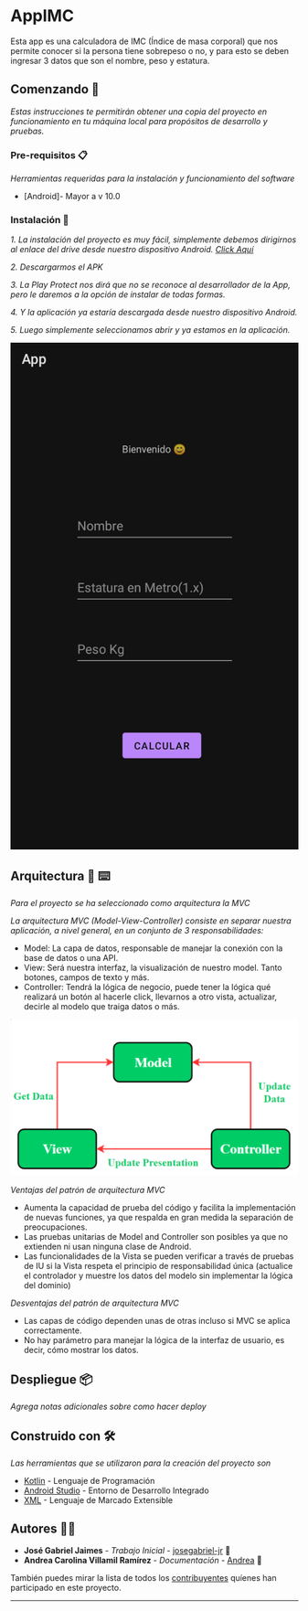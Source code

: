 # AppIMC

Esta app es una calculadora de IMC (Índice de masa corporal) que nos permite conocer si la persona tiene sobrepeso o no, y para esto se deben ingresar 3 datos que son el nombre, peso y estatura.

## Comenzando 🚀

_Estas instrucciones te permitirán obtener una copia del proyecto en funcionamiento en tu máquina local para propósitos de desarrollo y pruebas._


### Pre-requisitos 📋

_Herramientas requeridas para la instalación y funcionamiento del software_
* [Android]- Mayor a v 10.0

### Instalación 🔧

_1. La instalación del proyecto es muy fácil, simplemente debemos dirigirnos al enlace del drive desde nuestro dispositivo Android. [Click Aquí](https://drive.google.com/file/d/1X_BEgsKWhfVMhrGlA7y_CU_Y0UXKw_3g/view?usp=sharing)_

_2. Descargarmos el APK_

_3. La Play Protect nos dirá que no se reconoce al desarrollador de la App, pero le daremos a la opción de instalar de todas formas._

_4. Y la aplicación ya estaría descargada desde nuestro dispositivo Android._

_5. Luego simplemente seleccionamos abrir y ya estamos en la aplicación._

![Image text](https://github.com/josegabriel-jr/appIMC/blob/main/Instalación.jpeg)


## Arquitectura 🔩 ⌨️

_Para el proyecto se ha seleccionado como arquitectura la MVC_

_La arquitectura MVC (Model-View-Controller) consiste en separar nuestra aplicación, a nivel general, en un conjunto de 3 responsabilidades:_

* Model: La capa de datos, responsable de manejar la conexión con la base de datos o una API.
* View: Será nuestra interfaz, la visualización de nuestro model. Tanto botones, campos de texto y más.
* Controller: Tendrá la lógica de negocio, puede tener la lógica qué realizará un botón al hacerle click, llevarnos a otro vista, actualizar, decirle al modelo que traiga datos o más.

![Image text](https://github.com/josegabriel-jr/appIMC/blob/main/MVC.png)

_Ventajas del patrón de arquitectura MVC_
* Aumenta la capacidad de prueba del código y facilita la implementación de nuevas funciones, ya que respalda en gran medida la separación de preocupaciones.
* Las pruebas unitarias de Model and Controller son posibles ya que no extienden ni usan ninguna clase de Android.
* Las funcionalidades de la Vista se pueden verificar a través de pruebas de IU si la Vista respeta el principio de responsabilidad única (actualice el controlador y muestre los datos del modelo sin implementar la lógica del dominio)

_Desventajas del patrón de arquitectura MVC_
* Las capas de código dependen unas de otras incluso si MVC se aplica correctamente.
* No hay parámetro para manejar la lógica de la interfaz de usuario, es decir, cómo mostrar los datos.


## Despliegue 📦

_Agrega notas adicionales sobre como hacer deploy_


## Construido con 🛠️

_Las herramientas que se utilizaron para la creación del proyecto son_

* [Kotlin](https://kotlinlang.org) - Lenguaje de Programación
* [Android Studio](https://developer.android.com/studio?hl=es-419) - Entorno de Desarrollo Integrado
* [XML](https://www.crehana.com/blog/desarrollo-web/que-es-xml/) - Lenguaje de Marcado Extensible


## Autores 🧑‍🔧

* **José Gabriel Jaimes** - *Trabajo Inicial* - [josegabriel-jr](https://github.com/josegabriel-jr) 🧑
* **Andrea Carolina Villamil Ramírez** - *Documentación* - [Andrea](https://github.com/Andrea-lol) 👩

También puedes mirar la lista de todos los [contribuyentes](https://github.com/josegabriel-jr/appIMC/graphs/contributors) quíenes han participado en este proyecto. 



---

